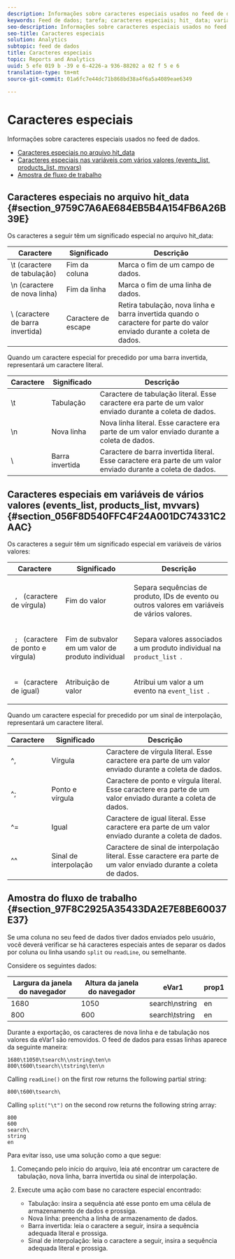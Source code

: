 ```yaml
---
description: Informações sobre caracteres especiais usados no feed de dados.
keywords: Feed de dados; tarefa; caracteres especiais; hit_ data; variáveis de vários valores; events_ list; products_ list; mvvars
seo-description: Informações sobre caracteres especiais usados no feed de dados.
seo-title: Caracteres especiais
solution: Analytics
subtopic: feed de dados
title: Caracteres especiais
topic: Reports and Analytics
uuid: 5 efe 019 b -39 e 6-4226-a 936-88202 a 02 f 5 e 6
translation-type: tm+mt
source-git-commit: 01a6fc7e44dc71b868bd38a4f6a5a4089eae6349

---
```



# Caracteres especiais

Informações sobre caracteres especiais usados no feed de dados.

* [Caracteres especiais no arquivo hit_data](../../../export/analytics-data-feed/c-df-contents/datafeeds-spec-chars.md#section_9759C7A6AE684EB5B4A154FB6A26B39E)
* [Caracteres especiais nas variáveis com vários valores (events_list, products_list, mvvars)](../../../export/analytics-data-feed/c-df-contents/datafeeds-spec-chars.md#section_056F8D540FFC4F24A001DC74331C2AAC)
* [Amostra de fluxo de trabalho](../../../export/analytics-data-feed/c-df-contents/datafeeds-spec-chars.md#section_97F8C2925A35433DA2E7E8BE60037E37)

## Caracteres especiais no arquivo hit_data {#section_9759C7A6AE684EB5B4A154FB6A26B39E}

Os caracteres a seguir têm um significado especial no arquivo hit_data:

| Caractere | Significado | Descrição |
|--- |--- |--- |
| \t (caractere de tabulação) | Fim da coluna | Marca o fim de um campo de dados. |
| \n (caractere de nova linha) | Fim da linha | Marca o fim de uma linha de dados. |
| \  (caractere de barra invertida) | Caractere de escape | Retira tabulação, nova linha e barra invertida quando o caractere for parte do valor enviado durante a coleta de dados. |

Quando um caractere especial for precedido por uma barra invertida, representará um caractere literal.

| Caractere | Significado | Descrição |
|--- |--- |--- |
| \\t | Tabulação | Caractere de tabulação literal. Esse caractere era parte de um valor enviado durante a coleta de dados. |
| \\n | Nova linha | Nova linha literal. Esse caractere era parte de um valor enviado durante a coleta de dados. |
| \\ | Barra invertida | Caractere de barra invertida literal. Esse caractere era parte de um valor enviado durante a coleta de dados. |

## Caracteres especiais em variáveis de vários valores (events_list, products_list, mvvars) {#section_056F8D540FFC4F24A001DC74331C2AAC}

Os caracteres a seguir têm um significado especial em variáveis de vários valores:

<table id="table_FDA13DE05A784ED4972C2955BD2642C7"> 
 <thead> 
  <tr> 
   <th colname="col1" class="entry"> Caractere </th> 
   <th colname="col02" class="entry"> Significado </th> 
   <th colname="col2" class="entry"> Descrição </th> 
  </tr> 
 </thead>
 <tbody> 
  <tr> 
   <td colname="col1"> <code> , </code> (caractere de vírgula) </td> 
   <td colname="col02"> Fim do valor </td> 
   <td colname="col2"> <p>Separa sequências de produto, IDs de evento ou outros valores em variáveis de vários valores. </p> </td> 
  </tr> 
  <tr> 
   <td colname="col1"> <code> ; </code> (caractere de ponto e vírgula) </td> 
   <td colname="col02"> Fim de subvalor em um valor de produto individual </td> 
   <td colname="col2"> <p>Separa valores associados a um produto individual na <code>product_list </code>. </p> </td> 
  </tr> 
  <tr> 
   <td colname="col1"> <code> = </code> (caractere de igual) </td> 
   <td colname="col02"> Atribuição de valor </td> 
   <td colname="col2"> <p>Atribui um valor a um evento na <code>event_list </code>. </p> </td> 
  </tr> 
 </tbody> 
</table>

Quando um caractere especial for precedido por um sinal de interpolação, representará um caractere literal.

| Caractere | Significado | Descrição |
|--- |--- |--- |
| ^, | Vírgula | Caractere de vírgula literal. Esse caractere era parte de um valor enviado durante a coleta de dados. |
| ^; | Ponto e vírgula | Caractere de ponto e vírgula literal. Esse caractere era parte de um valor enviado durante a coleta de dados. |
| ^= | Igual | Caractere de igual literal. Esse caractere era parte de um valor enviado durante a coleta de dados. |
| ^^ | Sinal de interpolação | Caractere de sinal de interpolação literal. Esse caractere era parte de um valor enviado durante a coleta de dados. |

## Amostra do fluxo de trabalho {#section_97F8C2925A35433DA2E7E8BE60037E37}

Se uma coluna no seu feed de dados tiver dados enviados pelo usuário, você deverá verificar se há caracteres especiais antes de separar os dados por coluna ou linha usando `split` ou `readLine`, ou semelhante.

Considere os seguintes dados:

| Largura da janela do navegador | Altura da janela do navegador | eVar1 | prop1 |
|---|---|---|---|
| 1680 | 1050 | search\nstring | en |
| 800 | 600 | search\tstring | en |

Durante a exportação, os caracteres de nova linha e de tabulação nos valores da eVar1 são removidos. O feed de dados para essas linhas aparece da seguinte maneira:

```
1680\t1050\tsearch\\nstring\ten\n 
800\t600\tsearch\\tstring\ten\n
```

Calling `readLine()` on the first row returns the following partial string:

```
800\t600\tsearch\
```

Calling `split("\t")` on the second row returns the following string array:

```
800 
600 
search\ 
string 
en
```

Para evitar isso, use uma solução como a que segue:

1. Começando pelo início do arquivo, leia até encontrar um caractere de tabulação, nova linha, barra invertida ou sinal de interpolação.
1. Execute uma ação com base no caractere especial encontrado:

   * Tabulação: insira a sequência até esse ponto em uma célula de armazenamento de dados e prossiga.
   * Nova linha: preencha a linha de armazenamento de dados.
   * Barra invertida: leia o caractere a seguir, insira a sequência adequada literal e prossiga.
   * Sinal de interpolação: leia o caractere a seguir, insira a sequência adequada literal e prossiga.

